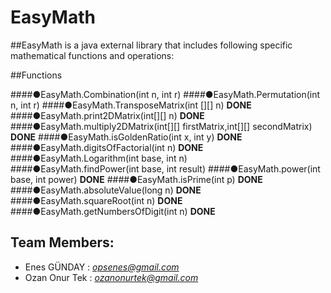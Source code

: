 # EasyMath
##EasyMath is a java external library that includes following specific mathematical functions and operations:

##Functions

####●EasyMath.Combination(int n, int r)
####●EasyMath.Permutation(int n, int r)
####●EasyMath.TransposeMatrix(int [][] n) **DONE**
####●EasyMath.print2DMatrix(int[][] n)  **DONE**
####●EasyMath.multiply2DMatrix(int[][] firstMatrix,int[][] secondMatrix)  **DONE**
####●EasyMath.isGoldenRatio(int x, int y) **DONE**
####●EasyMath.digitsOfFactorial(int n)  **DONE**
####●EasyMath.Logarithm(int base, int n)  
####●EasyMath.findPower(int base, int result) 
####●EasyMath.power(int base, int power)  **DONE**
####●EasyMath.isPrime(int p)  **DONE**
####●EasyMath.absoluteValue(long n) **DONE**
####●EasyMath.squareRoot(int n)   **DONE**
####●EasyMath.getNumbersOfDigit(int n)  **DONE**

## Team Members:
- Enes GÜNDAY   : *opsenes@gmail.com*
- Ozan Onur Tek : *ozanonurtek@gmail.com*
